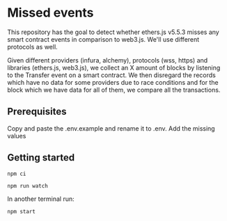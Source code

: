 # Missed events

This repository has the goal to detect whether ethers.js v5.5.3 misses any smart contract events in comparison to web3.js. We'll use different protocols as well.

Given different providers (infura, alchemy), protocols (wss, https) and libraries (ethers.js, web3.js), we collect an X amount of blocks by listening to the Transfer event on a smart contract. We then disregard the records which have no data for some providers due to race conditions and for the block which we have data for all of them, we compare all the transactions.

## Prerequisites

Copy and paste the .env.example and rename it to .env. Add the missing values

## Getting started

```
npm ci
```

```
npm run watch
```

In another terminal run:

```
npm start
```